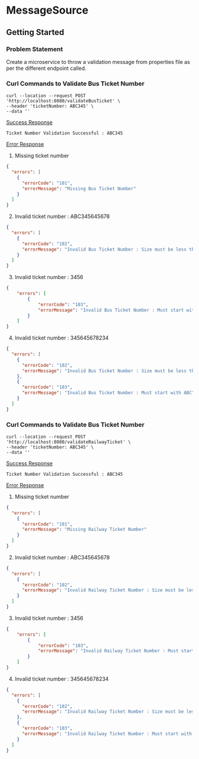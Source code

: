 # MessageSource

## Getting Started

### Problem Statement

Create a microservice to throw a validation message from properties file 
as per the different endpoint called.

### Curl Commands to Validate Bus Ticket Number

```
curl --location --request POST 'http://localhost:8080/validateBusTicket' \
--header 'ticketNumber: ABC345' \
--data ''
```
<u>Success Response</u>
```
Ticket Number Validation Successful : ABC345
```
</details>

<u>Error Response</u>
1. Missing ticket number
```json
{
  "errors": [
    {
      "errorCode": "101",
      "errorMessage": "Missing Bus Ticket Number"
    }
  ]
}
```
2. Invalid ticket number : ABC345645678
```json
{
  "errors": [
    {
      "errorCode": "102",
      "errorMessage": "Invalid Bus Ticket Number : Size must be less than 9"
    }
  ]
}
```
3. Invalid ticket number : 3456
```json
{
    "errors": [
        {
            "errorCode": "103",
            "errorMessage": "Invalid Bus Ticket Number : Must start with ABC"
        }
    ]
}
```
4. Invalid ticket number : 345645678234
```json
{
  "errors": [
    {
      "errorCode": "102",
      "errorMessage": "Invalid Bus Ticket Number : Size must be less than 9"
    },
    {
      "errorCode": "103",
      "errorMessage": "Invalid Bus Ticket Number : Must start with ABC"
    }
  ]
}
```
</details>

### Curl Commands to Validate Bus Ticket Number

```
curl --location --request POST 'http://localhost:8080/validateRailwayTicket' \
--header 'ticketNumber: ABC345' \
--data ''
```
<u>Success Response</u>
```
Ticket Number Validation Successful : ABC345
```
</details>

<u>Error Response</u>
1. Missing ticket number
```json
{
  "errors": [
    {
      "errorCode": "101",
      "errorMessage": "Missing Railway Ticket Number"
    }
  ]
}
```
2. Invalid ticket number : ABC345645678
```json
{
  "errors": [
    {
      "errorCode": "102",
      "errorMessage": "Invalid Railway Ticket Number : Size must be less than 9"
    }
  ]
}
```
3. Invalid ticket number : 3456
```json
{
    "errors": [
        {
            "errorCode": "103",
            "errorMessage": "Invalid Railway Ticket Number : Must start with ABC"
        }
    ]
}
```
4. Invalid ticket number : 345645678234
```json
{
  "errors": [
    {
      "errorCode": "102",
      "errorMessage": "Invalid Railway Ticket Number : Size must be less than 9"
    },
    {
      "errorCode": "103",
      "errorMessage": "Invalid Railway Ticket Number : Must start with ABC"
    }
  ]
}
```
</details>
